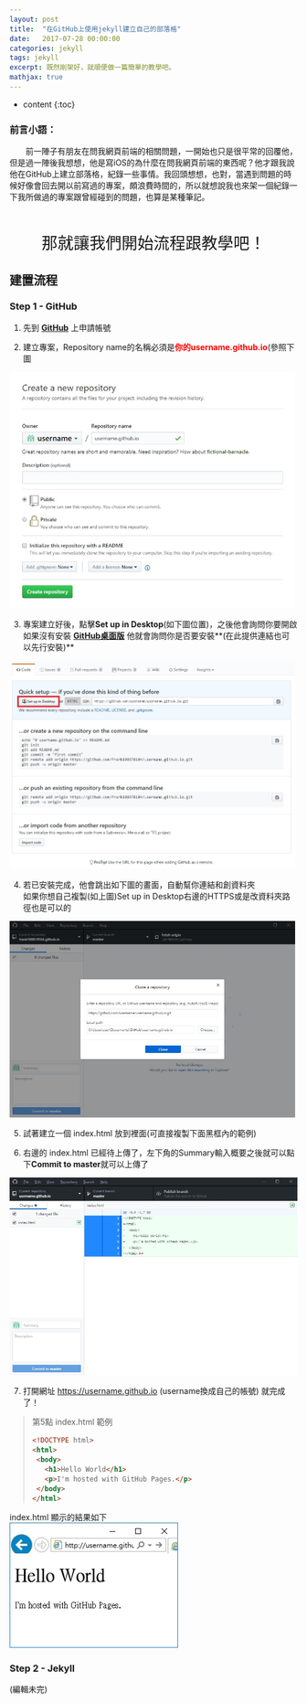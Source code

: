 ```yaml
---
layout: post
title:  "在GitHub上使用jekyll建立自己的部落格"
date:   2017-07-28 00:00:00
categories: jekyll
tags: jekyll
excerpt: 既然剛架好，就順便做一篇簡單的教學吧。
mathjax: true
---
```


* content
{:toc}

### **前言小語：**

　　前一陣子有朋友在問我網頁前端的相關問題，一開始也只是很平常的回覆他，但是過一陣後我想想，他是寫iOS的為什麼在問我網頁前端的東西呢？他才跟我說他在GitHub上建立部落格，紀錄一些事情。我回頭想想，也對，當遇到問題的時候好像會回去開以前寫過的專案，頗浪費時間的，所以就想說我也來架一個紀錄一下我所做過的專案跟曾經碰到的問題，也算是某種筆記。

<div align="center" style="margin-top:50px;">
<label style="font-size: 28px;" align="center">那就讓我們開始流程跟教學吧！</label>
</div>

## **建置流程**

### **Step 1 - GitHub**
1. 先到 **[GitHub](https://github.com/new)** 上申請帳號

2. 建立專案，Repository name的名稱必須是<span style="color:red">**你的username.github.io**</span>(參照下圖
<img src="/images/2017-07-28-welcome-to-jekyll-image1.jpg" width="500" alt="Repository name範例" title="Repository name範例"/>

3. 專案建立好後，點擊**Set up in Desktop**(如下圖位置)，之後他會詢問你要開啟<br/>
如果沒有安裝 **[GitHub桌面版](https://desktop.github.com/)** 他就會詢問你是否要安裝**(在此提供連結也可以先行安裝)**
<img src="/images/2017-07-28-welcome-to-jekyll-image2.jpg" width="500" alt="Set up in Desktop位置" title="Set up in Desktop位置"/>

4. 若已安裝完成，他會跳出如下圖的畫面，自動幫你連結和創資料夾<br/>
如果你想自己複製(如上圖)Set up in Desktop右邊的HTTPS或是改資料夾路徑也是可以的
<img src="/images/2017-07-28-welcome-to-jekyll-image3.jpg" width="500" alt="桌面版範例" title="桌面版範例"/>

5. 試著建立一個 index.html 放到裡面(可直接複製下面黑框內的範例)

6. 右邊的 index.html 已經待上傳了，左下角的Summary輸入概要之後就可以點下**Commit to master**就可以上傳了
<img src="/images/2017-07-28-welcome-to-jekyll-image4.jpg" alt="上傳範例" title="上傳範例"/>

7. 打開網址 https://username.github.io (username換成自己的帳號) 就完成了！

>第5點 index.html 範例
>```html
><!DOCTYPE html>
><html>
>  <body>
>    <h1>Hello World</h1>
>    <p>I'm hosted with GitHub Pages.</p>
>  </body>
></html>
>```
index.html 顯示的結果如下<br/>
![index.html範例結果](/images/2017-07-28-welcome-to-jekyll-image5.jpg)

### **Step 2 - Jekyll**

(編輯未完)